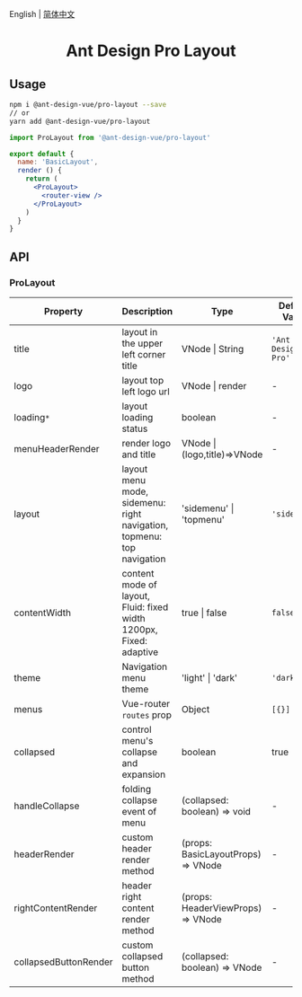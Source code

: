 English | [简体中文](./README.zh-CN.md)

<h1 align="center">Ant Design Pro Layout</h1>

## Usage

```bash
npm i @ant-design-vue/pro-layout --save
// or
yarn add @ant-design-vue/pro-layout
```

```jsx
import ProLayout from '@ant-design-vue/pro-layout'

export default {
  name: 'BasicLayout',
  render () {
    return (
      <ProLayout>
        <router-view />
      </ProLayout>
    )
  }
}
```

## API

### ProLayout

| Property | Description | Type | Default Value |
| --- | --- | --- | --- |
| title | layout in the upper left corner title | VNode \| String | `'Ant Design Pro'` |
| logo | layout top left logo url | VNode \| render | - |
| loading`*` | layout loading status | boolean | - |
| menuHeaderRender | render logo and title | VNode \| (logo,title)=>VNode | - |
| layout | layout menu mode, sidemenu: right navigation, topmenu: top navigation | 'sidemenu' \| 'topmenu' | `'sidemenu'` |
| contentWidth | content mode of layout, Fluid: fixed width 1200px, Fixed: adaptive | true \| false | `false` |
| theme | Navigation menu theme | 'light' \| 'dark' | `'dark'` |
| menus | Vue-router `routes` prop | Object | `[{}]` |
| collapsed | control menu's collapse and expansion | boolean | true |
| handleCollapse | folding collapse event of menu | (collapsed: boolean) => void | - |
| headerRender | custom header render method | (props: BasicLayoutProps) => VNode | - |
| rightContentRender | header right content render method | (props: HeaderViewProps) => VNode | - |
| collapsedButtonRender | custom collapsed button method | (collapsed: boolean) => VNode | - |
